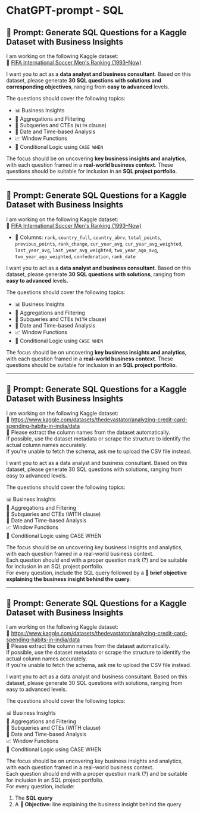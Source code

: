 # ChatGPT-prompt - SQL

## 🧠 **Prompt: Generate SQL Questions for a Kaggle Dataset with Business Insights**

I am working on the following Kaggle dataset:  
🔗 [FIFA International Soccer Men's Ranking (1993–Now)](https://www.kaggle.com/datasets/tadhgfitzgerald/fifa-international-soccer-mens-ranking-1993now)

I want you to act as a **data analyst and business consultant**. Based on this dataset, please generate **30 SQL questions with solutions and corresponding objectives**, ranging from **easy to advanced** levels.

The questions should cover the following topics:

- 📊 Business Insights  
- 🔄 Aggregations and Filtering  
- 🧩 Subqueries and CTEs (`WITH` clause)  
- 📅 Date and Time-based Analysis  
- 📈 Window Functions  
- 🔀 Conditional Logic using `CASE WHEN`

The focus should be on uncovering **key business insights and analytics**, with each question framed in a **real-world business context**. These questions should be suitable for inclusion in an **SQL project portfolio**.

---

## 🧠 **Prompt: Generate SQL Questions for a Kaggle Dataset with Business Insights**

I am working on the following Kaggle dataset:  
🔗 [FIFA International Soccer Men's Ranking (1993–Now)](https://www.kaggle.com/datasets/tadhgfitzgerald/fifa-international-soccer-mens-ranking-1993now)  

- 📂 Columns: `rank`, `country_full`, `country_abrv`, `total_points`, `previous_points`, `rank_change`, `cur_year_avg`, `cur_year_avg_weighted`, `last_year_avg`, `last_year_avg_weighted`, `two_year_ago_avg`, `two_year_ago_weighted`, `confederation`, `rank_date`

I want you to act as a **data analyst and business consultant**. Based on this dataset, please generate **30 SQL questions with solutions**, ranging from **easy to advanced** levels.

The questions should cover the following topics:

- 📊 Business Insights  
- 🔄 Aggregations and Filtering  
- 🧩 Subqueries and CTEs (`WITH` clause)  
- 📅 Date and Time-based Analysis  
- 📈 Window Functions  
- 🔀 Conditional Logic using `CASE WHEN`
  
The focus should be on uncovering **key business insights and analytics**, with each question framed in a **real-world business context**. These questions should be suitable for inclusion in an **SQL project portfolio**.

---
## 🧠 **Prompt: Generate SQL Questions for a Kaggle Dataset with Business Insights**

I am working on the following Kaggle dataset:  
🔗 https://www.kaggle.com/datasets/thedevastator/analyzing-credit-card-spending-habits-in-india/data  
📂 Please extract the column names from the dataset automatically.  
If possible, use the dataset metadata or scrape the structure to identify the actual column names accurately.  
If you're unable to fetch the schema, ask me to upload the CSV file instead.

I want you to act as a data analyst and business consultant. Based on this dataset, please generate 30 SQL questions with solutions, ranging from easy to advanced levels.

The questions should cover the following topics:

📊 Business Insights  
🔄 Aggregations and Filtering  
🧩 Subqueries and CTEs (WITH clause)  
📅 Date and Time-based Analysis  
📈 Window Functions  
🔀 Conditional Logic using CASE WHEN  

The focus should be on uncovering key business insights and analytics, with each question framed in a real-world business context.  
Each question should end with a proper question mark (?) and be suitable for inclusion in an SQL project portfolio.  
For every question, include the SQL query followed by a **🎯 brief objective explaining the business insight behind the query**.


---

## 🧠 **Prompt: Generate SQL Questions for a Kaggle Dataset with Business Insights**

I am working on the following Kaggle dataset:  
🔗 https://www.kaggle.com/datasets/thedevastator/analyzing-credit-card-spending-habits-in-india/data  
📂 Please extract the column names from the dataset automatically.  
If possible, use the dataset metadata or scrape the structure to identify the actual column names accurately.  
If you're unable to fetch the schema, ask me to upload the CSV file instead.

I want you to act as a data analyst and business consultant. Based on this dataset, please generate 30 SQL questions with solutions, ranging from easy to advanced levels.

The questions should cover the following topics:

📊 Business Insights  
🔄 Aggregations and Filtering  
🧩 Subqueries and CTEs (WITH clause)  
📅 Date and Time-based Analysis  
📈 Window Functions  
🔀 Conditional Logic using CASE WHEN  

The focus should be on uncovering key business insights and analytics, with each question framed in a real-world business context.  
Each question should end with a proper question mark (?) and be suitable for inclusion in an SQL project portfolio.  
For every question, include:  
1. The **SQL query**  
2. A **🎯 Objective:** line explaining the business insight behind the query
